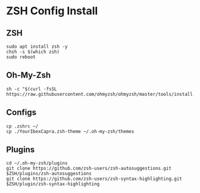 # ZSH Config Install

## ZSH

```shell
sudo apt install zsh -y
chsh -s $(which zsh)
sudo reboot
```

## Oh-My-Zsh

```shell
sh -c "$(curl -fsSL https://raw.githubusercontent.com/ohmyzsh/ohmyzsh/master/tools/install.sh)"
```

## Configs

```shell
cp .zshrc ~/
cp ./YourIbexCapra.zsh-theme ~/.oh-my-zsh/themes
```

## Plugins

```shell
cd ~/.oh-my-zsh/plugins
git clone https://github.com/zsh-users/zsh-autosuggestions.git $ZSH/plugins/zsh-autosuggestions
git clone https://github.com/zsh-users/zsh-syntax-highlighting.git $ZSH/plugin/zsh-syntax-highlighting
```
